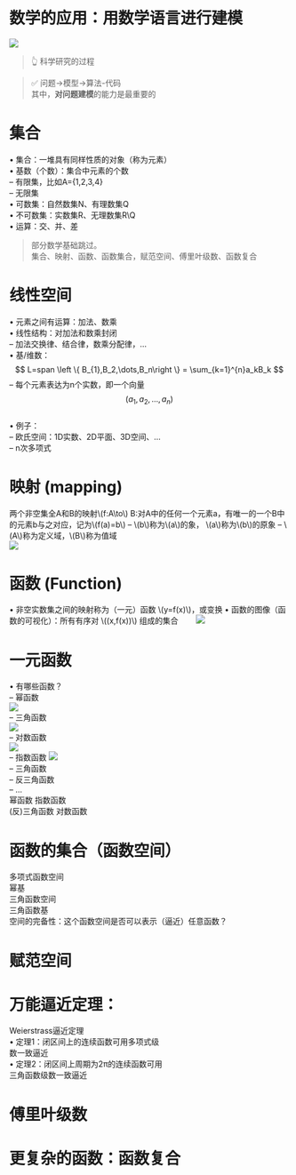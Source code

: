 # 数学的应用：用数学语言进行建模

![](../assets/1.PNG)
> &#x1F446; 科学研究的过程

> &#x2705; 问题→模型->算法-代码   
其中，**对问题建模**的能力是最重要的

# 集合

• 集合：一堆具有同样性质的对象（称为元素）  
• 基数（个数）：集合中元素的个数  
– 有限集，比如A={1,2,3,4}  
– 无限集  
• 可数集：自然数集N、有理数集Q  
• 不可数集：实数集R、无理数集R\Q  
• 运算：交、并、差  

> 部分数学基础跳过。  
集合、映射、函数、函数集合，赋范空间、傅里叶级数、函数复合

# 线性空间

• 元素之间有运算：加法、数乘  
• 线性结构：对加法和数乘封闭  
– 加法交换律、结合律，数乘分配律，…  
• 基/维数：  
$$
L=span \left \{  B_{1},B_2,\dots,B_n\right \} =  \sum_{k=1}^{n}a_kB_k
$$
– 每个元素表达为n个实数，即一个向量  
$$
(a_{1},a_{2},\dots,a_{n})
$$    
• 例子：  
– 欧氏空间：1D实数、2D平面、3D空间、…  
– n次多项式  

# 映射 (mapping)
两个非空集全A和B的映射\\(f:A\to\\) B:对A中的任何一个元素a，有唯一的一个B中的元素b与之对应，记为\\(f(a)=b\\)
– \\(b\\)称为\\(a\\)的象， \\(a\\)称为\\(b\\)的原象
– \\(A\\)称为定义域，\\(B\\)称为值域  
![](../assets/41-1.png)

# 函数 (Function)
• 非空实数集之间的映射称为（一元）函数 \\(y=f(x)\\)，或变换
• 函数的图像（函数的可视化）：所有有序对 \\((x,f(x))\\) 组成的集合　　
![](../assets/42-1.png)
# 一元函数

• 有哪些函数？  
– 幂函数  
![](../assets/43-1-1.png)  
– 三角函数  
![](../assets/43-2-1.png)  
– 对数函数  
![](../assets/43-3.png)  
– 指数函数 
![](../assets/43-4.png)  
– 三角函数  
– 反三角函数  
– …  
幂函数 指数函数  
(反)三角函数 对数函数  

# 函数的集合（函数空间）

多项式函数空间  
幂基  
三角函数空间  
三角函数基  
空间的完备性：这个函数空间是否可以表示（逼近）任意函数？

# 赋范空间

# 万能逼近定理：

Weierstrass逼近定理  
• 定理1：闭区间上的连续函数可用多项式级  
数一致逼近  
• 定理2：闭区间上周期为2π的连续函数可用  
三角函数级数一致逼近  

# 傅里叶级数

# 更复杂的函数：函数复合

